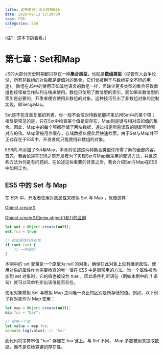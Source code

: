 ```yaml
---
title: 读书笔记：深入理解ES6
date: 2020-09-11 13:20:00
tags: ES6
categories: ES6
---
```


(注1：这本书跳着看。)

# 第七章：Set和Map

JS的大部分历史时期都只存在一种**集合类型**，也就是**数组类型**（尽管有人会争论说，所有非数组的对象都是键值对的集合，它们曾被用于与数组完全不同的用途）。数组在JS中的使用正如其他语言的数组一样，但缺少更多类型的集合导致数组也经常被当作队列与栈来使用。数组只使用了数值型的索引，而如果非数值型的索引是必要的，开发者便会使用非数组的对象。这种技巧引出了非数组对象的定制实现，即Set与Map。

Set是不包含重复值的列表。你一般不会像对待数组那样来访问Set中的某个项；相反更常见的是，只在Set中检查某个值是否存在。Map则是键与相对应的值的集合。因此，Map中的每个项都存储了两块数据，通过指定所需读取的键即可检索对应的值。Map常被用作缓存，存储数据以便此后快速检索。由于Set与Map并不正式存在于ES5中，开发者就只能使用非数组的对象。

ES6向JS添加了Set与Map，本章将论述这两种集合类型你所需了解的全部内容。首先，我会论述在ES6之前开发者为了实现Set与Map而采用的变通方法，并且这些方法为何是有问题的。在论述这些重要的背景之后，我会介绍Set与Map在ES6中如何工作。

## ES5 中的 Set 与 Map

在 ES5 中，开发者使用对象属性来模拟 Set 与 Map ，就像这样：

[Object.create()](https://developer.mozilla.org/zh-CN/docs/Web/JavaScript/Reference/Global_Objects/Object/create)

[Object.create()和new object()和{}的区别](https://www.cnblogs.com/leijee/p/7490822.html)

~~~javascript
let set = Object.create(null);
set.foo = true;

// 检查属性的存在性
if (set.foo) {
	// 一些操作
}
~~~

本例中的  set  变量是一个原型为  null  的对象，确保在此对象上没有继承属性。使用对象的属性作为需要检查的唯一值在 ES5 中是很常用的方法。当一个属性被添加到  set  对象时，它的值也被设为  true  ，因此条件判断语句（例如本例中的  if  语句）就可以简单判断出该值是否存在。

使用对象模拟 Set 与模拟 Map 之间唯一真正的区别是所存储的值。例如，以下例子将对象作为 Map 使用：

~~~javascript
let map = Object.create(null);
map.foo = "bar";

// 提取一个值
let value = map.foo;
console.log(value); // "bar"
~~~

此代码将字符串值  "bar"  存储在  foo  键上。与 Set 不同， Map 多数被用来提取数据，而不是仅检查键的存在性。